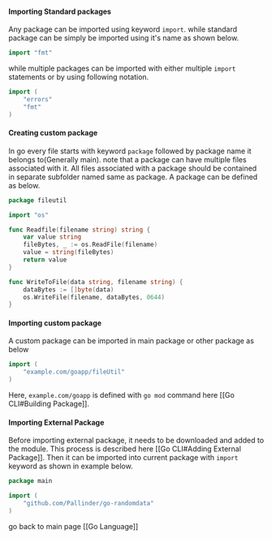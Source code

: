 #### Importing Standard packages
Any package can be imported using keyword `import`. while standard package can be simply be imported using it's name as shown below.
```go
import "fmt"
```

while multiple packages can be imported with either multiple `import` statements or by using following notation.
```go
import (
	"errors"
	"fmt"
)
```
#### Creating custom package
In go every file starts with keyword `package` followed by package name it belongs to(Generally main).
note that a package can have multiple files associated with it. All files associated with a package should be contained in separate subfolder named same as package.
A package can be defined as below.
```go
package fileutil

import "os"

func Readfile(filename string) string {
	var value string
	fileBytes, _ := os.ReadFile(filename)
	value = string(fileBytes)
	return value
}

func WriteToFile(data string, filename string) {
	dataBytes := []byte(data)
	os.WriteFile(filename, dataBytes, 0644)
}
```

#### Importing custom package
A custom package can be imported in main package or other package as below
```go
import (
	"example.com/goapp/fileUtil"
)
```

Here, `example.com/goapp` is defined with `go mod` command here [[Go CLI#Building Package]].

#### Importing External Package
Before importing external package, it needs to be downloaded and added to the module. This process is described here [[Go CLI#Adding External Package]]. Then it can be imported into current package with `import` keyword as shown in example below.
```go
package main

import (
    "github.com/Pallinder/go-randomdata"
)
```

go back to main page [[Go Language]]